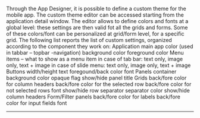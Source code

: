 Through the App Designer, it is possible to define a custom theme for the mobile app. The custom theme editor can be accessed starting from the application detail window.
The editor allows to define colors and fonts at a global level: these settings are then valid fot all the grids and forms. Some of these colors/font can be personalized at grid/form level, for a specific grid.
The following list reports the list of custom settings, organized according to the component they work on:
Application
main app color (used in tabbar &#8211; topbar -navigation)
background color
foreground color
Menu items &#8211; what to show as a menu item
in case of tab bar: text only, image only, text + image
in case of slide menu: text only, image only, text + image
Buttons
width/height
text
foregound/back color
font
Panels container
background color
opaque flag
show/hide panel title
Grids
back/fore color for column headers
back/fore color for the selected row
back/fore color for not selected rows
font
show/hide row separator
separator color
show/hide column headers
Form/Filter panels
back/fore color for labels
back/fore color for input fields
font


                

---


